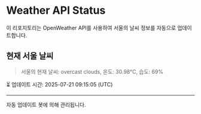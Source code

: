 
# Weather API Status

이 리포지토리는 OpenWeather API를 사용하여 서울의 날씨 정보를 자동으로 업데이트합니다.

## 현재 서울 날씨
> 서울의 현재 날씨: overcast clouds, 온도: 30.98°C, 습도: 69%

⏳ 업데이트 시간: 2025-07-21 09:15:05 (UTC)

---
자동 업데이트 봇에 의해 관리됩니다.
